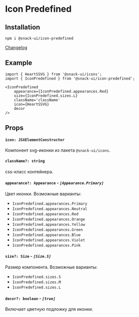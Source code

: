 # Icon Predefined

## Installation
`npm i @snack-ui/icon-predefined`

[Changelog](./CHANGELOG.md)

## Example

```tsx
import { HeartSSVG } from '@snack-ui/icons';
import { IconPredefined } from '@snack-ui/icon-predefined';

<IconPredefined
    appearance={IconPredefined.appearances.Red}
    size={IconPredefined.sizes.L}
    className='className'
    icon={HeartSSVG}
    decor
/>
```

## Props

#### **`icon: JSXElementConstructor`**
Компонент svg-иконки из пакета `@snack-ui/icons`.

#### **`className?: string`**
css-класс контейнера.

#### **`appearance?: Appearance`** - *`[Appearance.Primary]`*
Цвет иконки. Возможные варианты:
  - `IconPredefined.appearances.Primary`
  - `IconPredefined.appearances.Neutral`
  - `IconPredefined.appearances.Red`
  - `IconPredefined.appearances.Orange`
  - `IconPredefined.appearances.Yellow`
  - `IconPredefined.appearances.Green`
  - `IconPredefined.appearances.Blue`
  - `IconPredefined.appearances.Violet`
  - `IconPredefined.appearances.Pink`

#### **`size?: Size`** - *`[Size.S]`*
Размер компонента. Возможные варианты:
  - `IconPredefined.sizes.S`
  - `IconPredefined.sizes.M`
  - `IconPredefined.sizes.L`

#### **`decor?: boolean`** - *`[true]`*
Включает цветную подложку для иконки.
